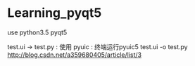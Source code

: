 # Learning_pyqt5
use python3.5
pyqt5

test.ui -> test.py :
使用 pyuic :  终端运行pyuic5 test.ui -o test.py
http://blog.csdn.net/a359680405/article/list/3  
